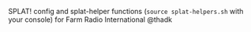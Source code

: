 
SPLAT! config and splat-helper functions (`source splat-helpers.sh` with your console)
for Farm Radio International
@thadk
